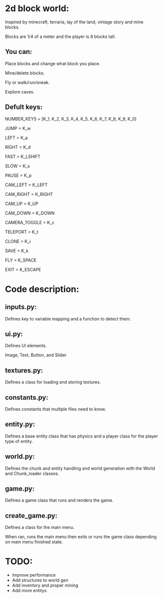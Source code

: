 2d block world:
===============

Inspired by minecraft, terraria, lay of the land, vintage story and mine blocks.

Blocks are 1/4 of a meter and the player is 8 blocks tall.

You can:
--------

Place blocks and change what block you place.

Mine/delete blocks.

Fly or walk/run/sneak.

Explore caves.

Defult keys:
------------

NUMBER_KEYS = [K_1, K_2, K_3, K_4, K_5, K_6, K_7, K_8, K_9, K_0]

JUMP = K_w

LEFT = K_a

RIGHT = K_d

FAST = K_LSHIFT

SLOW = K_s

PAUSE = K_p

CAM_LEFT = K_LEFT

CAM_RIGHT = K_RIGHT

CAM_UP = K_UP

CAM_DOWN = K_DOWN

CAMERA_TOGGLE = K_c

TELEPORT = K_t

CLONE = K_i

SAVE = K_k

FLY = K_SPACE

EXIT = K_ESCAPE

Code description:
=================

inputs.py:
----------

Defines key to variable mapping and a function to detect them.

ui.py:
----------

Defines UI elements.

Image, Text, Button, and Slider

textures.py:
------------

Defines a class for loading and storing textures.

constants.py:
-------------

Defines constants that multiple files need to know.

entity.py:
----------

Defines a base entity class that has physics and a player class for the player type of entity.

world.py:
---------

Defines the chunk and entity handling and world generation with the World and Chunk_loader classes.

game.py:
--------

Defines a game class that runs and renders the game.

create_game.py:
---------------

Defines a class for the main menu. 

When ran, runs the main menu then exits or runs the game class depending on main menu finished state.

TODO:
=====

 - Improve performance
 - Add structures to world gen
 - Add inventory and proper mining
 - Add more entitys


